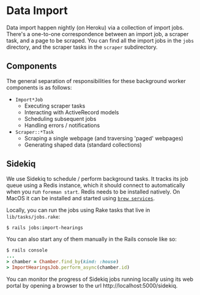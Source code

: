 # Data Import

Data import happen nightly (on Heroku) via a collection of import jobs. There's a one-to-one correspondence between an import job, a scraper task, and a page to be scraped. You can find all the import jobs in the `jobs` directory, and the scraper tasks in the `scraper` subdirectory.

## Components

The general separation of responsibilities for these background worker components is as follows:

- `Import*Job`
  - Executing scraper tasks
  - Interacting with ActiveRecord models
  - Scheduling subsequent jobs
  - Handling errors / notifications
- `Scraper::*Task`
  - Scraping a single webpage (and traversing 'paged' webpages)
  - Generating shaped data (standard collections)

## Sidekiq

We use Sidekiq to schedule / perform background tasks. It tracks its job queue using a Redis instance, which it should connect to automatically when you run `foreman start`. Redis needs to be installed natively. On MacOS it can be installed and started using [`brew services`](https://github.com/Homebrew/homebrew-services).

Locally, you can run the jobs using Rake tasks that live in `lib/tasks/jobs.rake`:

```sh
$ rails jobs:import-hearings
```

You can also start any of them manually in the Rails console like so:

```ruby
$ rails console
...
> chamber = Chamber.find_by(kind: :house)
> ImportHearingsJob.perform_async(chamber.id)
```

You can monitor the progress of Sidekiq jobs running locally using its web portal by opening a browser to the url http://localhost:5000/sidekiq.
